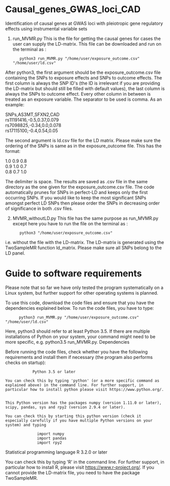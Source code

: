 # Causal_genes_GWAS_loci_CAD
  Identification of causal genes at GWAS loci with pleiotropic gene regulatory effects using instrumental variable sets
  

1. run_MVMR.py
  This is the file for getting the causal genes for cases the user can supply the LD-matrix. This file can be downloaded and run on the terminal as :
  
          python3 run_MVMR.py "/home/user/exposure_outcome.csv" "/home/user/ld.csv"
  
  
After python3, the first argument should be the exposure_outcome.csv file containing the SNPs to exposure effects and SNPs to outcome effects. The first column is always the SNP ID's (the ID is irrelevant if you are providing the LD-matrix but should still be filled with default values), the last column is always the SNPs to outcome effect. Every other column in between is treated as an exposure variable. The separator to be used is comma. As an example:



SNPs,AS3MT,SFXN2,CAD <br />
rs11191416,-0.5,0.37,0.079 <br />
rs7098825,-0.34,0.0,0.078 <br />
rs17115100,-0.4,0.54,0.05 




The second argument is ld.csv file for the LD matrix. Please make sure the ordering of the SNPs is same as in the exposure_outcome file. This has the format:


1.0 0.9 0.8 <br />
0.9 1.0 0.7 <br />
0.8 0.7 1.0 <br />



The delimiter is space. 
The results are saved as .csv file in the same directory as the one given for the exposure_outcome.csv file. 
The code automatically prunes for SNPs in perfect-LD and keeps only the first occurring SNPs. If you would like to keep the most significant SNPs amongst perfect LD SNPs then please order the SNPs in decreasing order of significance in both .csv files.


2. MVMR_withoutLD.py
This file has the same purpose as run_MVMR.py except here you have to run the file  on the terminal as : 


          python3 "/home/user/exposure_outcome.csv" 


i.e. without the file with the LD-matrix. The LD-matrix is generated using the TwoSampleMR function ld_matrix. Please make sure all SNPs belong to the LD panel.


# Guide to software requirements
Please note that so far we have only tested the program systematically on a Linux system, but further support for other operating systems is planned.

To use this code, download the code files and ensure that you have the dependencies explained below. To run the code files, you have to type:

          python3 run_MVMR.py "/home/user/exposure_outcome.csv" "/home/user/ld.csv"

Here, python3 should refer to at least Python 3.5. If there are multiple installations of Python on your system, your command might need to be more specific, e.g. python3.5 run_MVMR.py.
Dependencies

Before running the code files, check whether you have the following requirements and install them if necessary (the program also performs checks on startup):

                Python 3.5 or later

    You can check this by typing 'python' (or a more specific command as explained above) in the command line. For further support, in particular how to install python please visit https://www.python.org/.


    This Python version has the packages numpy (version 1.11.0 or later), scipy, pandas, sys and rpy2 (version 2.9.4 or later).

    You can check this by starting this python version (check it especially carefully if you have multiple Python versions on your system) and typing
    
                  import numpy
                  import pandas 
                  import rpy2
 

Statistical programming language R 3.2.0 or later

You can check this by typing 'R' in the command line. For further support, in particular how to install R, please visit https://www.r-project.org/.
If you cannot provide the LD-matrix file, you need to have the package TwoSampleMR.
